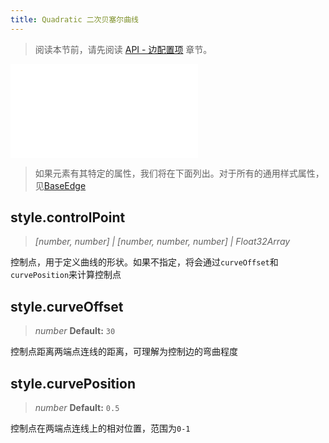 ```yaml
---
title: Quadratic 二次贝塞尔曲线
---
```


> 阅读本节前，请先阅读 [API - 边配置项](/api/elements/edges/base-edge) 章节。

<embed src="@/common/api/elements/edges/quadratic.md"></embed>

> 如果元素有其特定的属性，我们将在下面列出。对于所有的通用样式属性，见[BaseEdge](./BaseEdge.zh.md)

## style.controlPoint

> _[number, number] \| [number, number, number] \| Float32Array_

控制点，用于定义曲线的形状。如果不指定，将会通过`curveOffset`和`curvePosition`来计算控制点

## style.curveOffset

> _number_ **Default:** `30`

控制点距离两端点连线的距离，可理解为控制边的弯曲程度

## style.curvePosition

> _number_ **Default:** `0.5`

控制点在两端点连线上的相对位置，范围为`0-1`
